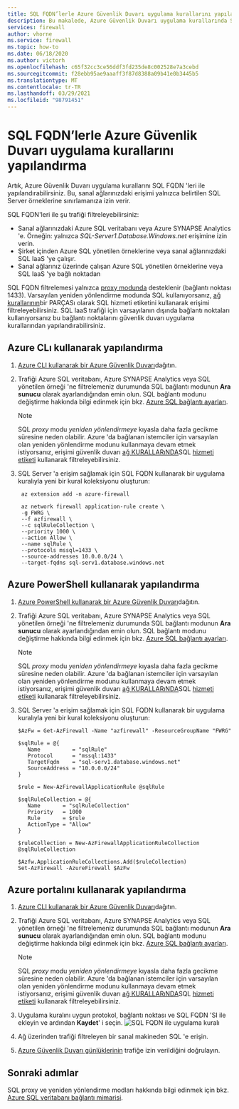```yaml
---
title: SQL FQDN’lerle Azure Güvenlik Duvarı uygulama kurallarını yapılandırma
description: Bu makalede, Azure Güvenlik Duvarı uygulama kurallarında SQL FQDN 'leri yapılandırmayı öğreneceksiniz.
services: firewall
author: vhorne
ms.service: firewall
ms.topic: how-to
ms.date: 06/18/2020
ms.author: victorh
ms.openlocfilehash: c65f32cc3ce56ddf3fd235de8c002528e7a3cebd
ms.sourcegitcommit: f28ebb95ae9aaaff3f87d8388a09b41e0b3445b5
ms.translationtype: MT
ms.contentlocale: tr-TR
ms.lasthandoff: 03/29/2021
ms.locfileid: "98791451"
---
```

# <a name="configure-azure-firewall-application-rules-with-sql-fqdns"></a>SQL FQDN’lerle Azure Güvenlik Duvarı uygulama kurallarını yapılandırma

Artık, Azure Güvenlik Duvarı uygulama kurallarını SQL FQDN 'leri ile yapılandırabilirsiniz. Bu, sanal ağlarınızdaki erişimi yalnızca belirtilen SQL Server örneklerine sınırlamanıza izin verir.

SQL FQDN'leri ile şu trafiği filtreleyebilirsiniz:

- Sanal ağlarınızdaki Azure SQL veritabanı veya Azure SYNAPSE Analytics 'e. Örneğin: yalnızca *SQL-Server1.Database.Windows.net* erişimine izin verin.
- Şirket içinden Azure SQL yönetilen örneklerine veya sanal ağlarınızdaki SQL IaaS 'ye çalışır.
- Sanal ağlarınız üzerinde çalışan Azure SQL yönetilen örneklerine veya SQL IaaS 'ye bağlı noktadan

SQL FQDN filtrelemesi yalnızca [proxy modunda](../azure-sql/database/connectivity-architecture.md#connection-policy) desteklenir (bağlantı noktası 1433). Varsayılan yeniden yönlendirme modunda SQL kullanıyorsanız, [ağ kurallarının](features.md#network-traffic-filtering-rules)bir PARÇASı olarak SQL hizmeti etiketini kullanarak erişimi filtreleyebilirsiniz.
SQL IaaS trafiği için varsayılanın dışında bağlantı noktaları kullanıyorsanız bu bağlantı noktalarını güvenlik duvarı uygulama kurallarından yapılandırabilirsiniz.

## <a name="configure-using-azure-cli"></a>Azure CLı kullanarak yapılandırma

1. [Azure CLI kullanarak bir Azure Güvenlik Duvarı](deploy-cli.md)dağıtın.
2. Trafiği Azure SQL veritabanı, Azure SYNAPSE Analytics veya SQL yönetilen örneği 'ne filtrelemeniz durumunda SQL bağlantı modunun **Ara sunucu** olarak ayarlandığından emin olun. SQL bağlantı modunu değiştirme hakkında bilgi edinmek için bkz. [Azure SQL bağlantı ayarları](../azure-sql/database/connectivity-settings.md#change-the-connection-policy-via-the-azure-cli).

   > [!NOTE]
   > SQL *proxy* modu *yeniden yönlendirmeye* kıyasla daha fazla gecikme süresine neden olabilir. Azure 'da bağlanan istemciler için varsayılan olan yeniden yönlendirme modunu kullanmaya devam etmek istiyorsanız, erişimi güvenlik duvarı [ağ KURALLARıNDA](tutorial-firewall-deploy-portal.md#configure-a-network-rule)SQL [hizmeti etiketi](service-tags.md) kullanarak filtreleyebilirsiniz.

3. SQL Server 'a erişim sağlamak için SQL FQDN kullanarak bir uygulama kuralıyla yeni bir kural koleksiyonu oluşturun:

   ```azurecli
    az extension add -n azure-firewall
    
    az network firewall application-rule create \ 
    -g FWRG \
    --f azfirewall \ 
    --c sqlRuleCollection \
    --priority 1000 \
    --action Allow \
    --name sqlRule \
    --protocols mssql=1433 \
    --source-addresses 10.0.0.0/24 \
    --target-fqdns sql-serv1.database.windows.net
   ```

## <a name="configure-using-azure-powershell"></a>Azure PowerShell kullanarak yapılandırma

1. [Azure PowerShell kullanarak bir Azure Güvenlik Duvarı](deploy-ps.md)dağıtın.
2. Trafiği Azure SQL veritabanı, Azure SYNAPSE Analytics veya SQL yönetilen örneği 'ne filtrelemeniz durumunda SQL bağlantı modunun **Ara sunucu** olarak ayarlandığından emin olun. SQL bağlantı modunu değiştirme hakkında bilgi edinmek için bkz. [Azure SQL bağlantı ayarları](../azure-sql/database/connectivity-settings.md#change-the-connection-policy-via-the-azure-cli).

   > [!NOTE]
   > SQL *proxy* modu *yeniden yönlendirmeye* kıyasla daha fazla gecikme süresine neden olabilir. Azure 'da bağlanan istemciler için varsayılan olan yeniden yönlendirme modunu kullanmaya devam etmek istiyorsanız, erişimi güvenlik duvarı [ağ KURALLARıNDA](tutorial-firewall-deploy-portal.md#configure-a-network-rule)SQL [hizmeti etiketi](service-tags.md) kullanarak filtreleyebilirsiniz.

3. SQL Server 'a erişim sağlamak için SQL FQDN kullanarak bir uygulama kuralıyla yeni bir kural koleksiyonu oluşturun:

   ```azurepowershell
   $AzFw = Get-AzFirewall -Name "azfirewall" -ResourceGroupName "FWRG"
    
   $sqlRule = @{
      Name          = "sqlRule"
      Protocol      = "mssql:1433" 
      TargetFqdn    = "sql-serv1.database.windows.net"
      SourceAddress = "10.0.0.0/24"
   }
    
   $rule = New-AzFirewallApplicationRule @sqlRule
    
   $sqlRuleCollection = @{
      Name       = "sqlRuleCollection" 
      Priority   = 1000 
      Rule       = $rule
      ActionType = "Allow"
   }
    
   $ruleCollection = New-AzFirewallApplicationRuleCollection @sqlRuleCollection
    
   $Azfw.ApplicationRuleCollections.Add($ruleCollection)    
   Set-AzFirewall -AzureFirewall $AzFw    
   ```

## <a name="configure-using-the-azure-portal"></a>Azure portalını kullanarak yapılandırma
1. [Azure CLI kullanarak bir Azure Güvenlik Duvarı](deploy-cli.md)dağıtın.
2. Trafiği Azure SQL veritabanı, Azure SYNAPSE Analytics veya SQL yönetilen örneği 'ne filtrelemeniz durumunda SQL bağlantı modunun **Ara sunucu** olarak ayarlandığından emin olun. SQL bağlantı modunu değiştirme hakkında bilgi edinmek için bkz. [Azure SQL bağlantı ayarları](../azure-sql/database/connectivity-settings.md#change-the-connection-policy-via-the-azure-cli).  

   > [!NOTE]
   > SQL *proxy* modu *yeniden yönlendirmeye* kıyasla daha fazla gecikme süresine neden olabilir. Azure 'da bağlanan istemciler için varsayılan olan yeniden yönlendirme modunu kullanmaya devam etmek istiyorsanız, erişimi güvenlik duvarı [ağ KURALLARıNDA](tutorial-firewall-deploy-portal.md#configure-a-network-rule)SQL [hizmeti etiketi](service-tags.md) kullanarak filtreleyebilirsiniz.
3. Uygulama kuralını uygun protokol, bağlantı noktası ve SQL FQDN 'SI ile ekleyin ve ardından **Kaydet**' i seçin.
   ![SQL FQDN ile uygulama kuralı](media/sql-fqdn-filtering/application-rule-sql.png)
4. Ağ üzerinden trafiği filtreleyen bir sanal makineden SQL 'e erişin. 
5. [Azure Güvenlik Duvarı günlüklerinin](./firewall-workbook.md) trafiğe izin verildiğini doğrulayın.

## <a name="next-steps"></a>Sonraki adımlar

SQL proxy ve yeniden yönlendirme modları hakkında bilgi edinmek için bkz. [Azure SQL veritabanı bağlantı mimarisi](../azure-sql/database/connectivity-architecture.md).